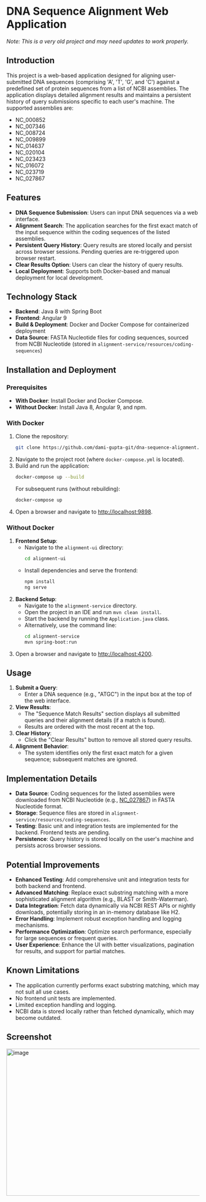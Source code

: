 # DNA Sequence Alignment Web Application

*Note: This is a very old project and may need updates to work properly.*

## Introduction
This project is a web-based application designed for aligning user-submitted DNA sequences (comprising 'A', 'T', 'G', and 'C') against a predefined set of protein sequences from a list of NCBI assemblies. The application displays detailed alignment results and maintains a persistent history of query submissions specific to each user's machine. The supported assemblies are:
- NC_000852
- NC_007346
- NC_008724
- NC_009899
- NC_014637
- NC_020104
- NC_023423
- NC_016072
- NC_023719
- NC_027867

## Features

- **DNA Sequence Submission**: Users can input DNA sequences via a web interface.
- **Alignment Search**: The application searches for the first exact match of the input sequence within the coding sequences of the listed assemblies.
- **Persistent Query History**: Query results are stored locally and persist across browser sessions. Pending queries are re-triggered upon browser restart.
- **Clear Results Option**: Users can clear the history of query results.
- **Local Deployment**: Supports both Docker-based and manual deployment for local development.

## Technology Stack

- **Backend**: Java 8 with Spring Boot
- **Frontend**: Angular 9
- **Build & Deployment**: Docker and Docker Compose for containerized deployment
- **Data Source**: FASTA Nucleotide files for coding sequences, sourced from NCBI Nucleotide (stored in `alignment-service/resources/coding-sequences`)

## Installation and Deployment

### Prerequisites

- **With Docker**: Install Docker and Docker Compose.
- **Without Docker**: Install Java 8, Angular 9, and npm.

### With Docker

1. Clone the repository:
   ```bash
   git clone https://github.com/dami-gupta-git/dna-sequence-alignment.git
   ```
2. Navigate to the project root (where `docker-compose.yml` is located).
3. Build and run the application:
   ```bash
   docker-compose up --build
   ```
   For subsequent runs (without rebuilding):
   ```bash
   docker-compose up
   ```
4. Open a browser and navigate to [http://localhost:9898](http://localhost:9898).

### Without Docker

1. **Frontend Setup**:
   - Navigate to the `alignment-ui` directory:
     ```bash
     cd alignment-ui
     ```
   - Install dependencies and serve the frontend:
     ```bash
     npm install
     ng serve
     ```
2. **Backend Setup**:
   - Navigate to the `alignment-service` directory.
   - Open the project in an IDE and run `mvn clean install`.
   - Start the backend by running the `Application.java` class.
   - Alternatively, use the command line:
     ```bash
     cd alignment-service
     mvn spring-boot:run
     ```
3. Open a browser and navigate to [http://localhost:4200](http://localhost:4200).

## Usage

1. **Submit a Query**:
   - Enter a DNA sequence (e.g., "ATGC") in the input box at the top of the web interface.
2. **View Results**:
   - The "Sequence Match Results" section displays all submitted queries and their alignment details (if a match is found).
   - Results are ordered with the most recent at the top.
3. **Clear History**:
   - Click the "Clear Results" button to remove all stored query results.
4. **Alignment Behavior**:
   - The system identifies only the first exact match for a given sequence; subsequent matches are ignored.

## Implementation Details

- **Data Source**: Coding sequences for the listed assemblies were downloaded from NCBI Nucleotide (e.g., [NC_027867](https://www.ncbi.nlm.nih.gov/nuccore/NC_027867)) in FASTA Nucleotide format.
- **Storage**: Sequence files are stored in `alignment-service/resources/coding-sequences`.
- **Testing**: Basic unit and integration tests are implemented for the backend. Frontend tests are pending.
- **Persistence**: Query history is stored locally on the user's machine and persists across browser sessions.

## Potential Improvements

- **Enhanced Testing**: Add comprehensive unit and integration tests for both backend and frontend.
- **Advanced Matching**: Replace exact substring matching with a more sophisticated alignment algorithm (e.g., BLAST or Smith-Waterman).
- **Data Integration**: Fetch data dynamically via NCBI REST APIs or nightly downloads, potentially storing in an in-memory database like H2.
- **Error Handling**: Implement robust exception handling and logging mechanisms.
- **Performance Optimization**: Optimize search performance, especially for large sequences or frequent queries.
- **User Experience**: Enhance the UI with better visualizations, pagination for results, and support for partial matches.

## Known Limitations

- The application currently performs exact substring matching, which may not suit all use cases.
- No frontend unit tests are implemented.
- Limited exception handling and logging.
- NCBI data is stored locally rather than fetched dynamically, which may become outdated.

## Screenshot
<img width="841" height="384" alt="image" src="https://github.com/user-attachments/assets/a3b1b2ee-3a75-49d1-b439-4ef8aaf9204e" />

 
